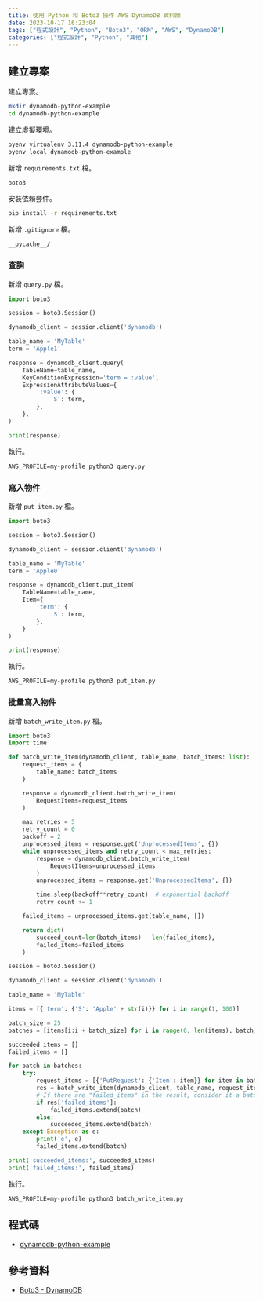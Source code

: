 ```yaml
---
title: 使用 Python 和 Boto3 操作 AWS DynamoDB 資料庫
date: 2023-10-17 16:23:04
tags: ["程式設計", "Python", "Boto3", "ORM", "AWS", "DynamoDB"]
categories: ["程式設計", "Python", "其他"]
---
```


## 建立專案

建立專案。

```bash
mkdir dynamodb-python-example
cd dynamodb-python-example
```

建立虛擬環境。

```bash
pyenv virtualenv 3.11.4 dynamodb-python-example
pyenv local dynamodb-python-example
```

新增 `requirements.txt` 檔。

```txt
boto3
```

安裝依賴套件。

```bash
pip install -r requirements.txt
```

新增 `.gitignore` 檔。

```env
__pycache__/
```

### 查詢

新增 `query.py` 檔。

```py
import boto3

session = boto3.Session()

dynamodb_client = session.client('dynamodb')

table_name = 'MyTable'
term = 'Apple1'

response = dynamodb_client.query(
    TableName=table_name,
    KeyConditionExpression='term = :value',
    ExpressionAttributeValues={
        ':value': {
            'S': term,
        },
    },
)

print(response)
```

執行。

```
AWS_PROFILE=my-profile python3 query.py
```

### 寫入物件

新增 `put_item.py` 檔。

```py
import boto3

session = boto3.Session()

dynamodb_client = session.client('dynamodb')

table_name = 'MyTable'
term = 'Apple0'

response = dynamodb_client.put_item(
    TableName=table_name,
    Item={
        'term': {
            'S': term,
        },
    }
)

print(response)
```

執行。

```
AWS_PROFILE=my-profile python3 put_item.py
```

### 批量寫入物件

新增 `batch_write_item.py` 檔。

```py
import boto3
import time

def batch_write_item(dynamodb_client, table_name, batch_items: list):
    request_items = {
        table_name: batch_items
    }

    response = dynamodb_client.batch_write_item(
        RequestItems=request_items
    )

    max_retries = 5
    retry_count = 0
    backoff = 2
    unprocessed_items = response.get('UnprocessedItems', {})
    while unprocessed_items and retry_count < max_retries:
        response = dynamodb_client.batch_write_item(
            RequestItems=unprocessed_items
        )
        unprocessed_items = response.get('UnprocessedItems', {})

        time.sleep(backoff**retry_count)  # exponential backoff
        retry_count += 1

    failed_items = unprocessed_items.get(table_name, [])

    return dict(
        succeed_count=len(batch_items) - len(failed_items),
        failed_items=failed_items
    )

session = boto3.Session()

dynamodb_client = session.client('dynamodb')

table_name = 'MyTable'

items = [{'term': {'S': 'Apple' + str(i)}} for i in range(1, 100)]

batch_size = 25
batches = [items[i:i + batch_size] for i in range(0, len(items), batch_size)]

succeeded_items = []
failed_items = []

for batch in batches:
    try:
        request_items = [{'PutRequest': {'Item': item}} for item in batch]
        res = batch_write_item(dynamodb_client, table_name, request_items)
        # If there are "failed_items" in the result, consider it a batch failure.
        if res['failed_items']:
            failed_items.extend(batch)
        else:
            succeeded_items.extend(batch)
    except Exception as e:
        print('e', e)
        failed_items.extend(batch)

print('succeeded_items:', succeeded_items)
print('failed_items:', failed_items)
```

執行。

```
AWS_PROFILE=my-profile python3 batch_write_item.py
```

## 程式碼

- [dynamodb-python-example](https://github.com/memochou1993/dynamodb-python-example)

## 參考資料

- [Boto3 - DynamoDB](https://boto3.amazonaws.com/v1/documentation/api/latest/reference/services/dynamodb.html)
